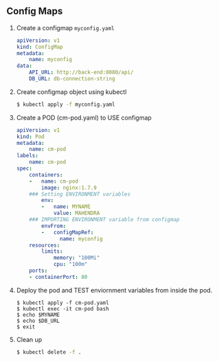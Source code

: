 ## Config Maps
1. Create a configmap `myconfig.yaml`

    ```yaml
    apiVersion: v1
    kind: ConfigMap
    metadata:
        name: myconfig
    data:
        API_URL: http://back-end:8080/api/
        DB_URL: db-connection-string
    ```

2.  Create configmap object using kubectl 

    ```bash
    $ kubectl apply -f myconfig.yaml
    ```

3.  Create a POD (cm-pod.yaml) to USE configmap

    ```yaml
    apiVersion: v1
    kind: Pod
    metadata:
        name: cm-pod
    labels:
        name: cm-pod
    spec:
        containers:
        -   name: cm-pod
            image: nginx:1.7.9
        ### Setting ENVIRONMENT variables
            env:
            -   name: MYNAME
                value: MAHENDRA
        ### IMPORTING ENVIRONMENT variable from configmap
            envFrom:
            -   configMapRef:
                  name: myconfig
        resources:
            limits:
                memory: "100Mi"
                cpu: "100m"
        ports:
        - containerPort: 80
    ```

3.  Deploy the pod and TEST enviornment variables from inside the pod.

    ```
    $ kubectl apply -f cm-pod.yaml
    $ kubectl exec -it cm-pod bash
    $ echo $MYNAME
    $ echo $DB_URL
    $ exit
    ```

4.  Clean up

    ```bash
    $ kubectl delete -f .
    ```